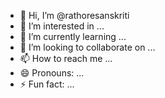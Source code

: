 - 👋 Hi, I’m @rathoresanskriti
- 👀 I’m interested in ...
- 🌱 I’m currently learning ...
- 💞️ I’m looking to collaborate on ...
- 📫 How to reach me ...
- 😄 Pronouns: ...
- ⚡ Fun fact: ...

<!---
rathoresanskriti/rathoresanskriti is a ✨ special ✨ repository because its `README.md` (this file) appears on your GitHub profile.
You can click the Preview link to take a look at your changes.
--->
